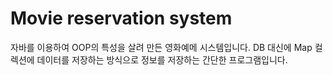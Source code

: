# Movie reservation system

자바를 이용하여 OOP의 특성을 살려 만든 영화예메 시스템입니다.
DB 대신에 Map 컬렉션에 데이터를 저장하는 방식으로 정보를 저장하는 간단한 프로그램입니다.
